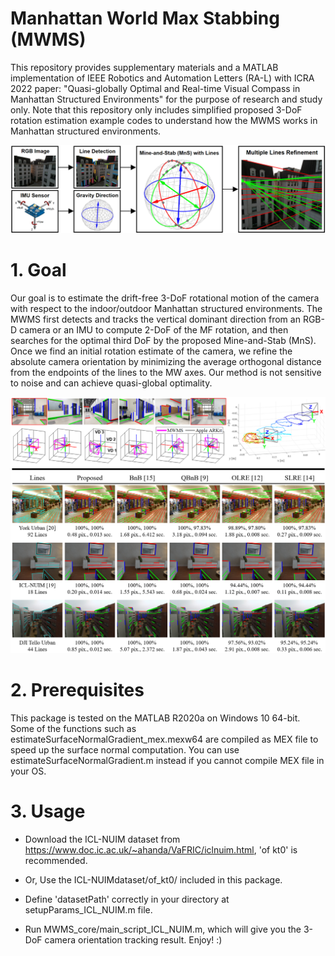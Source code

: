 # Manhattan World Max Stabbing (MWMS)
This repository provides supplementary materials and a MATLAB implementation of IEEE Robotics and Automation Letters (RA-L) with ICRA 2022 paper: "Quasi-globally Optimal and Real-time Visual Compass in Manhattan Structured Environments" for the purpose of research and study only.
Note that this repository only includes simplified proposed 3-DoF rotation estimation example codes to understand how the MWMS works in Manhattan structured environments.

![MWMS](https://github.com/PyojinKim/MWMS/blob/main/overview.png)


# 1. Goal
Our goal is to estimate the drift-free 3-DoF rotational motion of the camera with respect to the indoor/outdoor Manhattan structured environments.
The MWMS first detects and tracks the vertical dominant direction from an RGB-D camera or an IMU to compute 2-DoF of the MF rotation, and then searches for the optimal third DoF by the proposed Mine-and-Stab (MnS).
Once we find an initial rotation estimate of the camera, we refine the absolute camera orientation by minimizing the average orthogonal distance from the endpoints of the lines to the MW axes.
Our method is not sensitive to noise and can achieve quasi-global optimality.

![MWMS](https://github.com/PyojinKim/MWMS/blob/main/result.png)


# 2. Prerequisites
This package is tested on the MATLAB R2020a on Windows 10 64-bit.
Some of the functions such as estimateSurfaceNormalGradient_mex.mexw64 are compiled as MEX file to speed up the surface normal computation.
You can use estimateSurfaceNormalGradient.m instead if you cannot compile MEX file in your OS.


# 3. Usage
* Download the ICL-NUIM dataset from https://www.doc.ic.ac.uk/~ahanda/VaFRIC/iclnuim.html, 'of kt0' is recommended.

* Or, Use the ICL-NUIMdataset/of_kt0/ included in this package.

* Define 'datasetPath' correctly in your directory at setupParams_ICL_NUIM.m file.

* Run MWMS_core/main_script_ICL_NUIM.m, which will give you the 3-DoF camera orientation tracking result. Enjoy! :)


